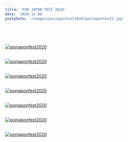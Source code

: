 ```yaml
---
title: 'PON JAPON FEST 2020'
date: '2020-12-06'
postphoto: '/images/ponjaponfest2020/ponjaponfest5.jpg'
---
```

<br>
<br>

[![ponjaponfest2020](/images/ponjaponfest2020/ponjaponfest1.jpg)](https://www.ponjapon.com/)
<br>
<br>

[![ponjaponfest2020](/images/ponjaponfest2020/ponjaponfest2.jpg)](https://www.ponjapon.com/)
<br>
<br>

[![ponjaponfest2020](/images/ponjaponfest2020/ponjaponfest3.jpg)](https://www.ponjapon.com/)
<br>
<br>

[![ponjaponfest2020](/images/ponjaponfest2020/ponjaponfest4.jpg)](https://www.instagram.com/pokaryosy)
<br>
<br>

[![ponjaponfest2020](/images/ponjaponfest2020/ponjaponfest5.jpg)](https://www.instagram.com/pokaryosy)
<br>
<br>

[![ponjaponfest2020](/images/ponjaponfest2020/ponjaponfest6.jpg)](https://www.instagram.com/pokaryosy)
<br>
<br>

[![ponjaponfest2020](/images/ponjaponfest2020/ponjaponfest7.jpg)](https://www.instagram.com/pokaryosy)
<br>
<br>



<br>
<br>
<!-- 
#h1
##h2
###h3
####h4
#####h5
######h6
- brabra is list
**bold text**
_Italic_ or *Italic*

-->

<center>
© 2021 YOSY POKARI
</center>
<br>
